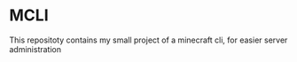 # MCLI
This repositoty contains my small project of a minecraft cli, for easier server administration
